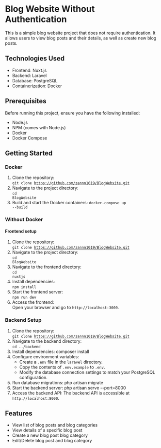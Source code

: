 # Blog Website Without Authentication

This is a simple blog website project that does not require authentication. It allows users to view blog posts and their details, as well as create new blog posts.

## Technologies Used

- Frontend: Nuxt.js
- Backend: Laravel
- Database: PostgreSQL
- Containerization: Docker

## Prerequisites

Before running this project, ensure you have the following installed:

- Node.js
- NPM (comes with Node.js)
- Docker
- Docker Compose

## Getting Started
### Docker
1. Clone the repository: <br>
<code>git clone https://github.com/zannn1019/BlogWebsite.git</code>
2. Navigate to the project directory: <br>
   <code>cd BlogWebsite</code><br>
3. Build and start the Docker containers:
   <code>docker-compose up --build</code><br>

### Without Docker
#### Frontend setup
1. Clone the repository: <br>
<code>git clone https://github.com/zannn1019/BlogWebsite.git</code>
2. Navigate to the project directory: <br>
   <code>cd BlogWebsite</code><br>
3. Navigate to the frontend directory: <br>
   <code>cd nuxtjs</code><br>
4. Install dependencies: <br>
   <code>npm install</code><br>
5. Start the frontend server: <br>
   <code>npm run dev</code>
6. Access the frontend: <br>
   Open your browser and go to `http://localhost:3000`.

### Backend Setup
1. Clone the repository: <br>
   <code>git clone https://github.com/zannn1019/BlogWebsite.git</code>
2. Navigate to the backend directory: <br>
   <code>cd ../backend</code> <br>
3. Install dependencies:
   composer install
4. Configure environment variables:
   - Create a `.env` file in the `laravel` directory.
   - Copy the contents of `.env.example` to `.env`.
   - Modify the database connection settings to match your PostgreSQL configuration.
5. Run database migrations:
   php artisan migrate
6. Start the backend server:
   php artisan serve --port=8000
7. Access the backend API:
    The backend API is accessible at `http://localhost:8000`.
   
## Features

- View list of blog posts and blog categories
- View details of a specific blog post
- Create a new blog post blog category
- Edit/Delete blog post and blog category

